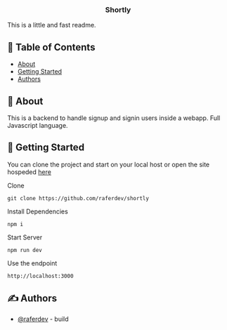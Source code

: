 <h3 align="center">Shortly</h3>

This is a little and fast readme.

## 📝 Table of Contents

- [About](#about)
- [Getting Started](#getting_started)
- [Authors](#authors)

## 🧐 About <a name = "about"></a>

This is a backend to handle signup and signin users inside a webapp. Full Javascript language.

## 🏁 Getting Started <a name = "getting_started"></a>

You can clone the project and start on your local host or open the site hospeded <a href="https://ignite-call-orcin.vercel.app/">here</a>

Clone

```
git clone https://github.com/raferdev/shortly
```

Install Dependencies

```
npm i
```

Start Server

```
npm run dev
```

Use the endpoint

```
http://localhost:3000
```

## ✍️ Authors <a name = "authors"></a>

- [@raferdev](https://github.com/raferdev) - build
